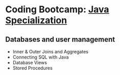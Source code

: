 # Coding Bootcamp: [Java Specialization](https://codeandwork.github.io/courses/java-p.html)

## Databases and user management

- Inner & Outer Joins and Aggregates
- Connecting SQL with Java
- Database Views
- Stored Procedures